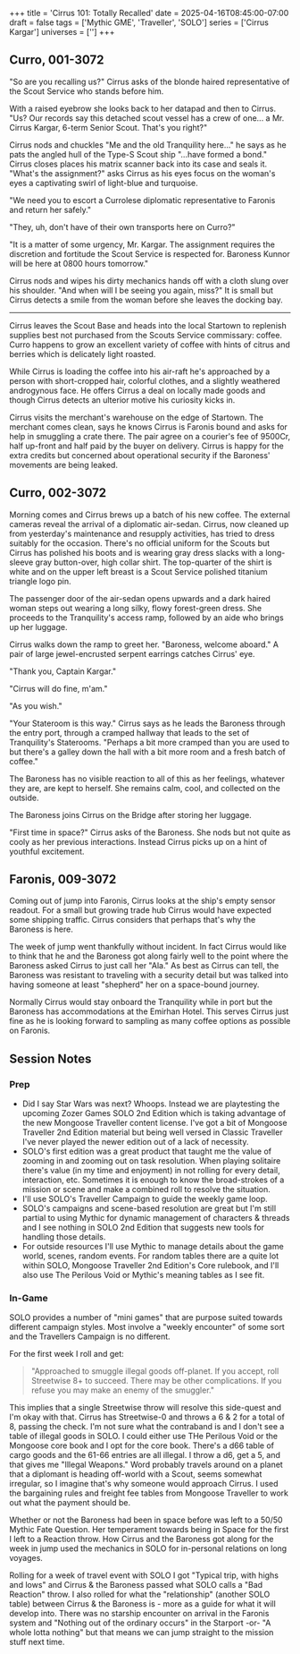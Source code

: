 +++
title = 'Cirrus 101: Totally Recalled'
date = 2025-04-16T08:45:00-07:00
draft = false
tags = ['Mythic GME', 'Traveller', 'SOLO']
series = ['Cirrus Kargar']
universes = ['']
+++

## Curro, 001-3072

"So are you recalling us?" Cirrus asks of the blonde haired representative of the Scout Service who stands before him.

With a raised eyebrow she looks back to her datapad and then to Cirrus. "Us? Our records say this detached scout vessel has a crew of one... a Mr. Cirrus Kargar, 6-term Senior Scout. That's you right?"

Cirrus nods and chuckles "Me and the old Tranquility here..." he says as he pats the angled hull of the Type-S Scout ship "...have formed a bond." Cirrus closes places his matrix scanner back into its case and seals it. "What's the assignment?" asks Cirrus as his eyes focus on the woman's eyes a captivating swirl of light-blue and turquoise.

"We need you to escort a Currolese diplomatic representative to Faronis and return her safely."

"They, uh, don't have of their own transports here on Curro?"

"It is a matter of some urgency, Mr. Kargar. The assignment requires the discretion and fortitude the Scout Service is respected for. Baroness Kunnor will be here at 0800 hours tomorrow."

Cirrus nods and wipes his dirty mechanics hands off with a cloth slung over his shoulder. "And when will I be seeing you again, miss?" It is small but Cirrus detects a smile from the woman before she leaves the docking bay.

---

Cirrus leaves the Scout Base and heads into the local Startown to replenish supplies best not purchased from the Scouts Service commissary: coffee. Curro happens to grow an excellent variety of coffee with hints of citrus and berries which is delicately light roasted.

While Cirrus is loading the coffee into his air-raft he's approached by a person with short-cropped hair, colorful clothes, and a slightly weathered androgynous face. He offers Cirrus a deal on locally made goods and though Cirrus detects an ulterior motive his curiosity kicks in. 

Cirrus visits the merchant's warehouse on the edge of Startown. The merchant comes clean, says he knows Cirrus is Faronis bound and asks for help in smuggling a crate there. The pair agree on a courier's fee of 9500Cr, half up-front and half paid by the buyer on delivery. Cirrus is happy for the extra credits but concerned about operational security if the Baroness' movements are being leaked.

## Curro, 002-3072

Morning comes and Cirrus brews up a batch of his new coffee. The external cameras reveal the arrival of a diplomatic air-sedan. Cirrus, now cleaned up from yesterday's maintenance and resupply activities, has tried to dress suitably for the occasion. There's no official uniform for the Scouts but Cirrus has polished his boots and is wearing gray dress slacks with a long-sleeve gray button-over, high collar shirt. The top-quarter of the shirt is white and on the upper left breast is a Scout Service polished titanium triangle logo pin. 

The passenger door of the air-sedan opens upwards and a dark haired woman steps out wearing a long silky, flowy forest-green dress. She proceeds to the Tranquility's access ramp, followed by an aide who brings up her luggage. 

Cirrus walks down the ramp to greet her. "Baroness, welcome aboard." A pair of large jewel-encrusted serpent earrings catches Cirrus' eye.

"Thank you, Captain Kargar."

"Cirrus will do fine, m'am."

"As you wish."

"Your Stateroom is this way." Cirrus says as he leads the Baroness through the entry port, through a cramped hallway that leads to the set of Tranquility's Staterooms. "Perhaps a bit more cramped than you are used to but there's a galley down the hall with a bit more room and a fresh batch of coffee."

The Baroness has no visible reaction to all of this as her feelings, whatever they are, are kept to herself. She remains calm, cool, and collected on the outside.

The Baroness joins Cirrus on the Bridge after storing her luggage.

"First time in space?" Cirrus asks of the Baroness. She nods but not quite as cooly as her previous interactions. Instead Cirrus picks up on a hint of youthful excitement.

## Faronis, 009-3072

Coming out of jump into Faronis, Cirrus looks at the ship's empty sensor readout. For a small but growing trade hub Cirrus would have expected some shipping traffic. Cirrus considers that perhaps that's why the Baroness is here.

The week of jump went thankfully without incident. In fact Cirrus would like to think that he and the Baroness got along fairly well to the point where the Baroness asked Cirrus to just call her "Ala." As best as Cirrus can tell, the Baroness was resistant to traveling with a security detail but was talked into having someone at least "shepherd" her on a space-bound journey.

Normally Cirrus would stay onboard the Tranquility while in port but the Baroness has accommodations at the Emirhan Hotel. This serves Cirrus just fine as he is looking forward to sampling as many coffee options as possible on Faronis.

## Session Notes

### Prep

- Did I say Star Wars was next? Whoops. Instead we are playtesting the upcoming Zozer Games SOLO 2nd Edition which is taking advantage of the new Mongoose Traveller content license. I've got a bit of Mongoose Traveller 2nd Edition material but being well versed in Classic Traveller I've never played the newer edition out of a lack of necessity.
- SOLO's first edition was a great product that taught me the value of zooming in and zooming out on task resolution. When playing solitaire there's value (in my time and enjoyment) in not rolling for every detail, interaction, etc. Sometimes it is enough to know the broad-strokes of a mission or scene and make a combined roll to resolve the situation.
- I'll use SOLO's Traveller Campaign to guide the weekly game loop.
- SOLO's campaigns and scene-based resolution are great but I'm still partial to using Mythic for dynamic management of characters & threads and I see nothing in SOLO 2nd Edition that suggests new tools for handling those details.
- For outside resources I'll use Mythic to manage details about the game world, scenes, random events. For random tables there are a quite lot within SOLO, Mongoose Traveller 2nd Edition's Core rulebook, and I'll also use The Perilous Void or Mythic's meaning tables as I see fit.

### In-Game 

SOLO provides a number of "mini games" that are purpose suited towards different campaign styles. Most involve a "weekly encounter" of some sort and the Travellers Campaign is no different. 

For the first week I roll and get: 

> "Approached to smuggle illegal goods off-planet. If you accept, roll Streetwise 8+ to succeed. There may be other complications. If you refuse you may make an enemy of the smuggler."

This implies that a single Streetwise throw will resolve this side-quest and I'm okay with that. Cirrus has Streetwise-0 and throws a 6 & 2 for a total of 8, passing the check. I'm not sure what the contraband is and I don't see a table of illegal goods in SOLO. I could either use THe Perilous Void or the Mongoose core book and I opt for the core book. There's a d66 table of cargo goods and the 61-66 entries are all illegal. I throw a d6, get a 5, and that gives me "Illegal Weapons." Word probably travels around on a planet that a diplomant is heading off-world with a Scout, seems somewhat irregular, so I imagine that's why someone would approach Cirrus. I used the bargaining rules and freight fee tables from Mongoose Traveller to work out what the payment should be.

Whether or not the Baroness had been in space before was left to a 50/50 Mythic Fate Question. Her temperament towards being in Space for the first I left to a Reaction throw. How Cirrus and the Baroness got along for the week in jump used the mechanics in SOLO for in-personal relations on long voyages.

Rolling for a week of travel event with SOLO I got "Typical trip, with highs and lows" and Cirrus & the Baroness passed what SOLO calls a "Bad Reaction" throw. I also rolled for what the "relationship" (another SOLO table) between Cirrus & the Baroness is - more as a guide for what it will develop into. There was no starship encounter on arrival in the Faronis system and "Nothing out of the ordinary occurs" in the Starport -or- "A whole lotta nothing" but that means we can jump straight to the mission stuff next time.